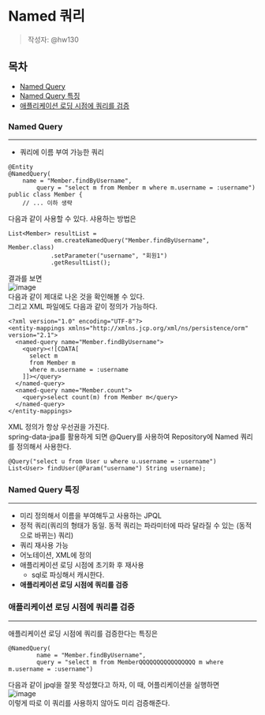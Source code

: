 # Named 쿼리
> 작성자: @hw130

## 목차  
- [Named Query](#Named-Query)
- [Named Query 특징](#Named-Query-특징)
- [애플리케이션 로딩 시점에 쿼리를 검증](#애플리케이션-로딩-시점에-쿼리를-검증)  

### Named Query
---
- 쿼리에 이름 부여 가능한 쿼리  
```
@Entity
@NamedQuery(
	name = "Member.findByUsername",
    	query = "select m from Member m where m.username = :username")
public class Member {
	// ... 이하 생략
```
다음과 같이 사용할 수 있다. 샤용하는 방법은
```
List<Member> resultList = 
             em.createNamedQuery("Member.findByUsername", Member.class)
            .setParameter("username", "회원1")
            .getResultList();
```
결과를 보면  
![image](https://github.com/luke0408/study_for_jpa_basic/assets/87763333/f1c52b45-bf09-4a66-9492-fde942c93b45)  
다음과 같이 제대로 나온 것을 확인해볼 수 있다.  
그리고 XML 파일에도 다음과 같이 정의가 가능하다.  
```
<?xml version="1.0" encoding="UTF-8"?>
<entity-mappings xmlns="http://xmlns.jcp.org/xml/ns/persistence/orm" version="2.1">
  <named-query name="Member.findByUsername">
    <query><![CDATA[
      select m
      from Member m
      where m.username = :username
    ]]></query>
  </named-query>
  <named-query name="Member.count">
    <query>select count(m) from Member m</query>
  </named-query>
</entity-mappings>
```
XML 정의가 항상 우선권을 가진다.  
spring-data-jpa를 활용하게 되면 @Query를 사용하여 Repository에 Named 쿼리를 정의해서 사용한다.  
```
@Query("select u from User u where u.username = :username")
List<User> findUser(@Param("username") String username);
```

### Named Query 특징  
---
- 미리 정의해서 이름을 부여해두고 사용하는 JPQL  
- 정적 쿼리(쿼리의 형태가 동일. 동적 쿼리는 파라미터에 따라 달라질 수 있는 (동적으로 바뀌는) 쿼리)  
- 쿼리 재사용 가능  
- 어노테이션, XML에 정의  
- 애플리케이션 로딩 시점에 초기화 후 재사용
  - sql로 파싱해서 캐시한다.  
- **애플리케이션 로딩 시점에 쿼리를 검증**

### 애플리케이션 로딩 시점에 쿼리를 검증  
---
애플리케이션 로딩 시점에 쿼리를 검증한다는 특징은
```
@NamedQuery(
        name = "Member.findByUsername",
        query = "select m from MemberQQQQQQQQQQQQQQQQ m where m.username = :username")
```
다음과 같이 jpql을 잘못 작성했다고 하자, 이 때, 어플리케이션을 실행하면  
![image](https://github.com/luke0408/study_for_jpa_basic/assets/87763333/016212b1-ba6e-4dbe-a7cb-f272b85f2b08)  
이렇게 따로 이 쿼리를 사용하지 않아도 미리 검증해준다.  


